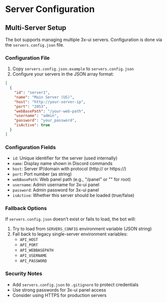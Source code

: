 # Server Configuration

## Multi-Server Setup

The bot supports managing multiple 3x-ui servers. Configuration is done via the `servers.config.json` file.

### Configuration File

1. Copy `servers.config.json.example` to `servers.config.json`
2. Configure your servers in the JSON array format:

```json
[
  {
    "id": "server1",
    "name": "Main Server (US)",
    "host": "http://your-server-ip",
    "port": "2053",
    "webBasePath": "/your-web-path",
    "username": "admin",
    "password": "your_password",
    "isActive": true
  }
]
```

### Configuration Fields

- `id`: Unique identifier for the server (used internally)
- `name`: Display name shown in Discord commands
- `host`: Server IP/domain with protocol (http:// or https://)
- `port`: Port number (as string)
- `webBasePath`: Web panel path (e.g., "/panel" or "" for root)
- `username`: Admin username for 3x-ui panel
- `password`: Admin password for 3x-ui panel
- `isActive`: Whether this server should be loaded (true/false)

### Fallback Options

If `servers.config.json` doesn't exist or fails to load, the bot will:

1. Try to load from `SERVERS_CONFIG` environment variable (JSON string)
2. Fall back to legacy single-server environment variables:
   - `API_HOST`
   - `API_PORT`
   - `API_WEBBASEPATH`
   - `API_USERNAME`
   - `API_PASSWORD`

### Security Notes

- Add `servers.config.json` to `.gitignore` to protect credentials
- Use strong passwords for 3x-ui panel access
- Consider using HTTPS for production servers
